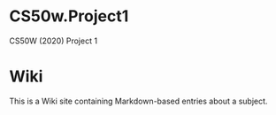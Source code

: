 # CS50w.Project1
CS50W (2020) Project 1

# Wiki
This is a Wiki site containing Markdown-based entries about a subject.